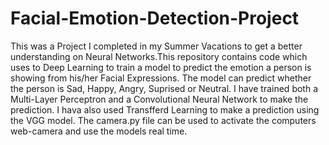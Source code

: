 # Facial-Emotion-Detection-Project
This was  a Project I completed in my Summer Vacations to get a better understanding on Neural Networks.This repository contains code which uses to Deep Learning to train a model to predict the emotion a person is showing from his/her Facial Expressions. The model can predict whether the person is Sad, Happy, Angry, Suprised or Neutral. I have trained both a Multi-Layer Perceptron and a Convolutional Neural Network to make the prediction. I hava also used Transfferd Learning to make a prediction using the VGG model. The camera.py file can be used to activate the computers web-camera and use the models real time.


